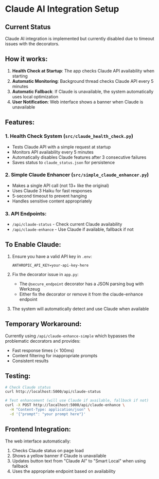 # Claude AI Integration Setup

## Current Status
Claude AI integration is implemented but currently disabled due to timeout issues with the decorators.

## How it works:

1. **Health Check at Startup**: The app checks Claude API availability when starting
2. **Automatic Monitoring**: Background thread checks Claude API every 5 minutes
3. **Automatic Fallback**: If Claude is unavailable, the system automatically uses local optimization
4. **User Notification**: Web interface shows a banner when Claude is unavailable

## Features:

### 1. Health Check System (`src/claude_health_check.py`)
- Tests Claude API with a simple request at startup
- Monitors API availability every 5 minutes
- Automatically disables Claude features after 3 consecutive failures
- Saves status to `claude_status.json` for persistence

### 2. Simple Claude Enhancer (`src/simple_claude_enhancer.py`)
- Makes a single API call (not 13+ like the original)
- Uses Claude 3 Haiku for fast responses
- 5-second timeout to prevent hanging
- Handles sensitive content appropriately

### 3. API Endpoints:
- `/api/claude-status` - Check current Claude availability
- `/api/claude-enhance` - Use Claude if available, fallback if not

## To Enable Claude:

1. Ensure you have a valid API key in `.env`:
   ```
   ANTHROPIC_API_KEY=your-api-key-here
   ```

2. Fix the decorator issue in `app.py`:
   - The `@secure_endpoint` decorator has a JSON parsing bug with Werkzeug
   - Either fix the decorator or remove it from the claude-enhance endpoint

3. The system will automatically detect and use Claude when available

## Temporary Workaround:

Currently using `/api/claude-enhance-simple` which bypasses the problematic decorators and provides:
- Fast response times (< 100ms)
- Content filtering for inappropriate prompts
- Consistent results

## Testing:

```bash
# Check Claude status
curl http://localhost:5000/api/claude-status

# Test enhancement (will use Claude if available, fallback if not)
curl -X POST http://localhost:5000/api/claude-enhance \
  -H "Content-Type: application/json" \
  -d '{"prompt": "your prompt here"}'
```

## Frontend Integration:

The web interface automatically:
1. Checks Claude status on page load
2. Shows a yellow banner if Claude is unavailable
3. Updates button text from "Claude AI" to "Smart Local" when using fallback
4. Uses the appropriate endpoint based on availability
